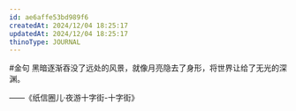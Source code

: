 ```yaml
---
id: ae6affe53bd989f6
createdAt: 2024/12/04 18:25:17
updatedAt: 2024/12/04 18:25:17
thinoType: JOURNAL
---
```

#金句 黑暗逐渐吞没了远处的风景，就像月亮隐去了身形，将世界让给了无光的深渊。

——《纸信圈儿·夜游十字街-十字街》